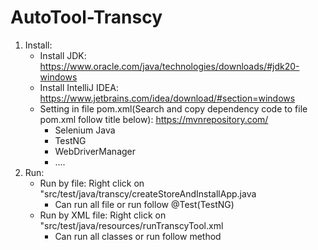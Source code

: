 # AutoTool-Transcy
1. Install:
   - Install JDK: https://www.oracle.com/java/technologies/downloads/#jdk20-windows
   - Install IntelliJ IDEA: https://www.jetbrains.com/idea/download/#section=windows
   - Setting in file pom.xml(Search and copy dependency code to file pom.xml follow title below): https://mvnrepository.com/
     + Selenium Java
     + TestNG
     + WebDriverManager
     + ....
2. Run:
   - Run by file: Right click on "src/test/java/transcy/createStoreAndInstallApp.java
     + Can run all file or run follow @Test(TestNG)
   - Run by XML file: Right click on "src/test/java/resources/runTranscyTool.xml
     + Can run all classes or run follow method
